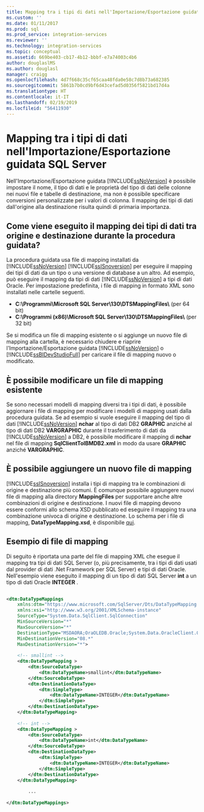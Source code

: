 ```yaml
---
title: Mapping tra i tipi di dati nell'Importazione/Esportazione guidata SQL Server | Microsoft Docs
ms.custom: ''
ms.date: 01/11/2017
ms.prod: sql
ms.prod_service: integration-services
ms.reviewer: ''
ms.technology: integration-services
ms.topic: conceptual
ms.assetid: 669be403-cb17-4b12-bbbf-e7a74003c4b6
author: douglaslMS
ms.author: douglasl
manager: craigg
ms.openlocfilehash: 4d7f668c35cf65caa48fda0e58c7d8b73a682385
ms.sourcegitcommit: 5861b7b0cd9bf6d43cefad5d0356f5821bd17d4a
ms.translationtype: HT
ms.contentlocale: it-IT
ms.lasthandoff: 02/19/2019
ms.locfileid: "56411930"
---
```

# <a name="data-type-mapping-in-the-sql-server-import-and-export-wizard"></a>Mapping tra i tipi di dati nell'Importazione/Esportazione guidata SQL Server
 Nell'Importazione/Esportazione guidata [!INCLUDE[ssNoVersion](../../includes/ssnoversion-md.md)] è possibile impostare il nome, il tipo di dati e le proprietà del tipo di dati delle colonne nei nuovi file e tabelle di destinazione, ma non è possibile specificare conversioni personalizzate per i valori di colonna. Il mapping dei tipi di dati dall'origine alla destinazione risulta quindi di primaria importanza.  
  
##  <a name="wizardMapping"></a> Come viene eseguito il mapping dei tipi di dati tra origine e destinazione durante la procedura guidata?
La procedura guidata usa file di mapping installati da [!INCLUDE[ssNoVersion](../../includes/ssnoversion-md.md)] [!INCLUDE[ssISnoversion](../../includes/ssisnoversion-md.md)] per eseguire il mapping dei tipi di dati da un tipo o una versione di database a un altro. Ad esempio, può eseguire il mapping da tipi di dati [!INCLUDE[ssNoVersion](../../includes/ssnoversion-md.md)] a tipi di dati Oracle. Per impostazione predefinita, i file di mapping in formato XML sono installati nelle cartelle seguenti.
-   **C:\Programmi\Microsoft SQL Server\130\DTSMappingFiles\\** (per 64 bit)
-   **C:\Programmi (x86)\Microsoft SQL Server\130\DTSMappingFiles\\** (per 32 bit)  
  
 Se si modifica un file di mapping esistente o si aggiunge un nuovo file di mapping alla cartella, è necessario chiudere e riaprire l'Importazione/Esportazione guidata [!INCLUDE[ssNoVersion](../../includes/ssnoversion-md.md)] o [!INCLUDE[ssBIDevStudioFull](../../includes/ssbidevstudiofull-md.md)] per caricare il file di mapping nuovo o modificato.  
 
## <a name="you-can-change-an-existing-mapping-file"></a>È possibile modificare un file di mapping esistente
Se sono necessari modelli di mapping diversi tra i tipi di dati, è possibile aggiornare i file di mapping per modificare i modelli di mapping usati dalla procedura guidata. Se ad esempio si vuole eseguire il mapping del tipo di dati [!INCLUDE[ssNoVersion](../../includes/ssnoversion-md.md)] **nchar** al tipo di dati DB2 **GRAPHIC** anziché al tipo di dati DB2 **VARGRAPHIC** durante il trasferimento di dati da [!INCLUDE[ssNoVersion](../../includes/ssnoversion-md.md)] a DB2, è possibile modificare il mapping di **nchar** nel file di mapping **SqlClientToIBMDB2.xml** in modo da usare **GRAPHIC** anziché **VARGRAPHIC**.  
  
## <a name="you-can-add-a-new-mapping-file"></a>È possibile aggiungere un nuovo file di mapping
[!INCLUDE[ssISnoversion](../../includes/ssisnoversion-md.md)] installa i tipi di mapping tra le combinazioni di origine e destinazione più comuni. È comunque possibile aggiungere nuovi file di mapping alla directory **MappingFiles** per supportare anche altre combinazioni di origine e destinazione. I nuovi file di mapping devono essere conformi allo schema XSD pubblicato ed eseguire il mapping tra una combinazione univoca di origine e destinazione. Lo schema per i file di mapping, **DataTypeMapping.xsd**, è disponibile [qui](https://schemas.microsoft.com/sqlserver/2008/07/IntegrationServices/DataTypeMapping/DataTypeMapping.xsd).
 
## <a name="sample-mapping-file"></a>Esempio di file di mapping
Di seguito è riportata una parte del file di mapping XML che esegue il mapping tra tipi di dati SQL Server (o, più precisamente, tra i tipi di dati usati dal provider di dati .Net Framework per SQL Server) e tipi di dati Oracle. Nell'esempio viene eseguito il mapping di un tipo di dati SQL Server **int** a un tipo di dati Oracle **INTEGER** .
  
```xml  
  
<dtm:DataTypeMappings  
    xmlns:dtm="https://www.microsoft.com/SqlServer/Dts/DataTypeMapping.xsd"   
    xmlns:xsi="http://www.w3.org/2001/XMLSchema-instance"  
    SourceType="System.Data.SqlClient.SqlConnection"   
    MinSourceVersion="*"   
    MaxSourceVersion="*"   
    DestinationType="MSDAORA;OraOLEDB.Oracle;System.Data.OracleClient.OracleConnection"   
    MinDestinationVersion="08.*"   
    MaxDestinationVersion="*">  
  
    <!-- smallint -->  
    <dtm:DataTypeMapping >  
        <dtm:SourceDataType>  
            <dtm:DataTypeName>smallint</dtm:DataTypeName>  
        </dtm:SourceDataType>  
        <dtm:DestinationDataType>  
            <dtm:SimpleType>  
                <dtm:DataTypeName>INTEGER</dtm:DataTypeName>  
            </dtm:SimpleType>  
        </dtm:DestinationDataType>  
    </dtm:DataTypeMapping>    
  
    <!-- int -->  
    <dtm:DataTypeMapping >  
        <dtm:SourceDataType>  
            <dtm:DataTypeName>int</dtm:DataTypeName>  
        </dtm:SourceDataType>  
        <dtm:DestinationDataType>  
            <dtm:SimpleType>  
                <dtm:DataTypeName>INTEGER</dtm:DataTypeName>  
            </dtm:SimpleType>  
        </dtm:DestinationDataType>  
    </dtm:DataTypeMapping>    
  
        ...  
  
</dtm:DataTypeMappings>  
  
```  

